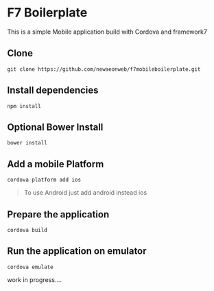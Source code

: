 # F7 Boilerplate

This is a simple Mobile application build with Cordova and framework7

## Clone

    git clone https://github.com/newaeonweb/f7mobileboilerplate.git

## Install dependencies

    npm install

## Optional Bower Install

    bower install

## Add a mobile Platform

    cordova platform add ios

> To use Android just add android instead ios

## Prepare the application

    cordova build

## Run the application on emulator

    cordova emulate

work in progress....
